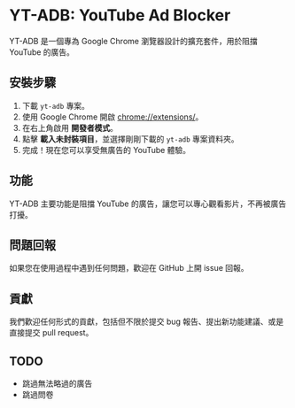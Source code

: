 # YT-ADB: YouTube Ad Blocker

YT-ADB 是一個專為 Google Chrome 瀏覽器設計的擴充套件，用於阻擋 YouTube 的廣告。

## 安裝步驟

1. 下載 `yt-adb` 專案。
2. 使用 Google Chrome 開啟 [chrome://extensions/](chrome://extensions/)。
3. 在右上角啟用 **開發者模式**。
4. 點擊 **載入未封裝項目**，並選擇剛剛下載的 `yt-adb` 專案資料夾。
5. 完成！現在您可以享受無廣告的 YouTube 體驗。

## 功能

YT-ADB 主要功能是阻擋 YouTube 的廣告，讓您可以專心觀看影片，不再被廣告打擾。

## 問題回報

如果您在使用過程中遇到任何問題，歡迎在 GitHub 上開 issue 回報。

## 貢獻

我們歡迎任何形式的貢獻，包括但不限於提交 bug 報告、提出新功能建議、或是直接提交 pull request。

## TODO
- 跳過無法略過的廣告
- 跳過問卷
